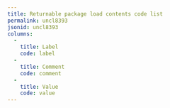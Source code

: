 ```yaml
---
title: Returnable package load contents code list
permalink: uncl8393
jsonid: uncl8393
columns:
  - 
    title: Label
    code: label
  - 
    title: Comment
    code: comment
  - 
    title: Value
    code: value
---
```

